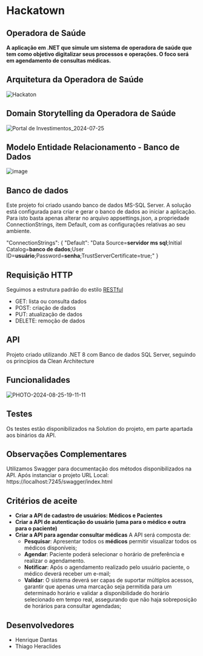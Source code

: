 # Hackatown

## Operadora de Saúde
**A aplicação em .NET que simule um sistema de operadora de saúde que tem como objetivo digitalizar seus processos e operações. O foco será em agendamento de consultas médicas.**


## Arquitetura da Operadora de Saúde
![Hackaton](https://github.com/user-attachments/assets/901bd66e-7540-4bc7-9628-7ff41685a1b8)



## Domain Storytelling da Operadora de Saúde
![Portal de Investimentos_2024-07-25](https://github.com/user-attachments/assets/07b4f111-28b6-4de0-a78a-9203ff59d741)

## Modelo Entidade Relacionamento - Banco de Dados
![image](https://github.com/user-attachments/assets/2c2b1028-4cd2-43db-a0d5-134fa2982073)


## Banco de dados

Este projeto foi criado usando banco de dados MS-SQL Server.
A solução está configurada para criar e gerar o banco de dados ao iniciar a aplicação. Para isto basta apenas alterar no arquivo appsettings.json, a propriedade ConnectionStrings, item Default, com as configurações relativas ao seu ambiente.

"ConnectionStrings": {
  "Default": "Data Source=**servidor ms sql**;Initial Catalog=**banco de dados**;User ID=**usuário**;Password=**senha**;TrustServerCertificate=true;" 
}

## Requisição HTTP
 
Seguimos a estrutura padrão do estilo [RESTful](https://en.wikipedia.org/wiki/Representational_state_transfer)
 
- GET: lista ou consulta dados
- POST: criação de dados
- PUT: atualização de dados
- DELETE: remoção de dados

## API

Projeto criado utilizando .NET 8 com Banco de dados SQL Server, seguindo os princípios da Clean Architecture

## Funcionalidades

![PHOTO-2024-08-25-19-11-11](https://github.com/user-attachments/assets/427d5369-6d61-4ffc-84a5-f0a8f6193be7)


## Testes
Os testes estão disponibilizados na Solution do projeto, em parte apartada aos binários da API.


## Observações Complementares

Utilizamos Swagger para documentação dos métodos disponibilizados na API.
Após instanciar o projeto URL Local: https://localhost:7245/swagger/index.html


## Critérios de aceite

- **Criar a API de cadastro de usuários: Médicos e Pacientes**
- **Criar a API de autenticação do usuário (uma para o médico e outra para o paciente)**
- **Criar a API para agendar consultar médicas**
A API será composta de:
  - **Pesquisar**: Apresentar todos os **médicos** permitir visualizar todos os médicos disponíveis;
  - **Agendar**: Paciente poderá selecionar o horário de preferência e realizar o agendamento.
  - **Notificar**: Após o agendamento realizado pelo usuário paciente, o médico deverá receber um e-mail;
  - **Validar**: O sistema deverá ser capas de suportar múltiplos acessos, garantir que apenas uma marcação seja permitida para um determinado horário e validar a disponibilidade do horário selecionado em tempo real, assegurando que não haja sobreposição de horários para consultar agendadas;
 

## Desenvolvedores
- Henrique Dantas
- Thiago Heraclides
